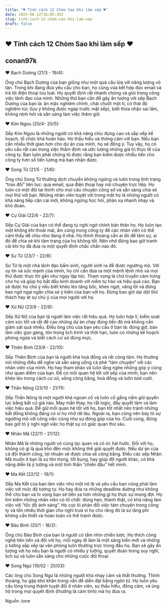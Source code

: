 ```yaml
---
title: "♥ Tính cách 12 Chòm Sao khi làm sếp ♥"
date: 2025-06-12T16:05:39Z
slug: tinh-cach-12-chom-sao-khi-lam-sep
draft: false
---
```


## ♥ Tính cách 12 Chòm Sao khi làm sếp ♥

## conan97k

♥ Bạch Dương (21/3 - 19/4):

Ông chủ Bạch Dương của bạn giống như một quả cầu lửa với năng lượng vô tận. Trong khi đang đưa yêu cầu cho bạn, họ cũng vừa kết hợp đọc email và trả lời điện thoại lưu loát. Họ quyết định rất nhanh chóng và giỏi trong công việc lãnh đạo của mình. Những thứ bạn cần để gây ấn tượng với sếp Bạch Dương của bạn là: ăn mặc nghiêm chỉnh, chải chuốt một tí, có thái độ nghiêm túc (lưu ý không được ngáp trước mặt sếp), biết thừa nhận sai lầm, không nịnh hót và sẵn sàng làm việc thêm giờ.


♥ Kim Ngưu (20/4- 20/5):

Sếp Kim Ngưu là những người có khả năng chịu đựng cao và sắp xếp kế hoạch, tổ chức khá hoàn hảo. Họ thấu hiểu và thông cảm với bạn. Nếu bạn cần nhiều thời gian hơn cho dự án của mình, họ sẽ đồng ý. Tuy vậy, họ có yêu cầu rất cao trong việc thẩm định và ước lượng những giá trị thực tế của công ty. Bạn luôn phải chứng tỏ được rằng bạn kiếm được nhiều tiền cho công ty hơn số tiền lương mà bạn nhận được.


♥ Song Tử (21/5 - 21/6):

Ông chủ Song Tử thường dịch chuyển không ngừng và luôn trong tình trạng “trao đổi” liên tục: qua email, qua điện thoại hay nói chuyện trực tiếp. Họ luôn có một đôi tai thính cho mọi câu chuyện công sở và sẵn sàng chia sẻ mọi thứ với bạn. Những nhân viên tuyệt vời trong mắt họ là những người có khả năng tiếp cận cái mới, không ngừng học hỏi, phản xạ nhanh nhạy và khó đoán.


♥ Cự Giải (22/6 - 22/7):

Sếp Cự Giải của bạn có thể đang tự nghi ngờ chính bản thân họ. Họ luôn tạo một không khí thoải mái, ấm cúng trong công ty để các nhân viên có thể cảm thấy dễ chịu như đang ở nhà. Họ thỉnh thoảng cần ai đó để tâm sự, ai đó để chia sẻ khi tâm trạng của họ không tốt. Nên nhớ đừng bao giờ tranh cãi khi họ đã đưa ra một quyết định chắc chắn nào đó.


♥ Sư Tử (23/7 - 22/8):

Sư Tử là một nhà lãnh đạo bẩm sinh, người sinh ra để được ngưỡng mộ. Với uy tín và sức mạnh của mình, họ chỉ cần đưa ra một mệnh lệnh nhỏ và mọi thứ được thực thi gần như ngay lập tức. Tham vọng là chứ truyền cảm hứng cho họ và giúp họ bắt đầu kinh doanh với niềm tự hào và hiệu quả cao. Bạn sẽ được họ chú ý nếu biết khéo léo tâng bốc, khen ngợi, vâng lời và đừng bao ngờ ngại ngần chia sẻ ý kiến của bạn với họ. Đừng bao giờ dại dột thử thách hay át sự chú ý của mọi người với họ.


♥ Xử Nữ (23/8 - 22/9):

Sếp Xử Nữ của bạn là người làm việc rất hiệu quả. Họ luôn hợp lí, kiểm soát cảm xúc tốt và rất đề cao những dự án chạy đúng tiến độ mà không cần giám sát quá nhiều. Điều ông chủ của bạn yêu cầu ở bạn là: đúng giờ, bàn làm việc gọn gàng, tôn trọng lịch trình và thời hạn, luôn có những kế hoạch phòng ngừa và biết cách cư xử đúng mực.


♥ Thiên Bình (23/9 - 22/10):

Sếp Thiên Bình của bạn là người khá hoà đồng và rất công tâm. Họ thường nói những điều dễ nghe và sẵn sàng uống cà phê “tám chuyện” với các nhân viên của mình. Họ hay tham khảo và luôn lắng nghe những góp ý cũng như quan điểm của bạn. Để có mối quan hệ tốt với sếp của mình, bạn nên khéo léo trong cách cư xử, sống công bằng, hoà đồng và luôn tươi cười.


♥ Thần Nông (23/10 - 21/11):

Sếp Thần Nông là một người khá ngoan cố và luôn cố gắng nắm giữ quyền lực bằng bất cứ giá nào. May mắn thay, họ rất logic, đầy quyết tâm và làm việc hiệu quả. Để giữ mối quan hệ tốt với họ, bạn tốt nhất nên tránh những bất đồng không đáng có vì họ nhớ rất lâu. Ngoài ra, bạn cũng nên bày tỏ sự ngưỡng mộ với công việc cũng như sự đóng góp của họ. Cuối cùng, đừng bao giờ tỏ ý nghi ngờ việc họ thật sự có giác quan thứ sáu.


♥ Nhân Mã (22/11 - 21/12):

Nhân Mã là những người vô cùng lạc quan và có óc hài hước. Đối với họ, không có gì là quá khó đến mức không thể giải quyết được. Nếu dự án của cả đội thành công, lợi nhuận sẽ được chia sẻ công bằng. Điều các sếp Nhân Mã muốn ở bạn là sự tôn trọng, tốt bụng, hay giúp đỡ người khác, có khả năng diễn tả ý tưởng và một tinh thần “chiến đấu” hết mình.


♥ Ma Kết (22/12 - 19/1):

Sếp Ma Kết của bạn làm việc như một nô lệ và yêu cầu bạn cũng phải làm việc với mức độ tương tự. Họ hay đưa ra những deadline dường như không thể cho bạn và hi vọng bạn sẽ tiến xa hơn những gì họ thực sự mong đợi. Họ tìm kiếm những nhân viên có tố chất: đúng hẹn, thành thật, có khả năng làm việc với “tốc độ ánh sáng”. Họ cực kì phản đối việc tám chuyện trong công ty và tốn nhiều thời gian cho nghỉ trưa vì họ cho rằng đó là sự lãng phí không cần thiết và hoàn toàn có thể tránh được.


♥ Bảo Bình (20/1 - 18/2):

Ông chủ Bảo Bình của bạn là người có tầm nhìn chiến lược. Họ thích công nghệ tiên tiến và đối với họ, mỗi ngày đi làm là một sáng kiến mới và những ý tưởng sắp xếp lại văn phòng luôn thường trực trong đầu họ. Bạn sẽ gây ấn tượng với họ nếu bạn là người có nhiều ý tưởng, quyết đoán trong suy nghĩ, lịch sự và luôn sẵn sàng cho những cuộc đối thoại.


♥ Song Ngư (19/02 - 20/03):

Các ông chủ Song Ngư là những người khá nhạy cảm và thất thường. Thỉnh thoảng, họ gặp khó khăn trong vấn đề diễn đạt bằng ngôn từ. Họ luôn yêu cầu lòng trung thành tuyệt đối ở nhân viên, sự thấu hiểu, đồng cảm, và ủng hộ trong mọi quyết định (thường là cảm tính) mà họ đưa ra.

Nguồn :ione